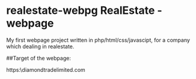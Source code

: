 # realestate-webpg RealEstate - webpage
My first webpage  project written in  php/html/css/javascipt, for a company which dealing in realestate.

##Target of the webpage: 

https:\\diamondtradelimited.com

